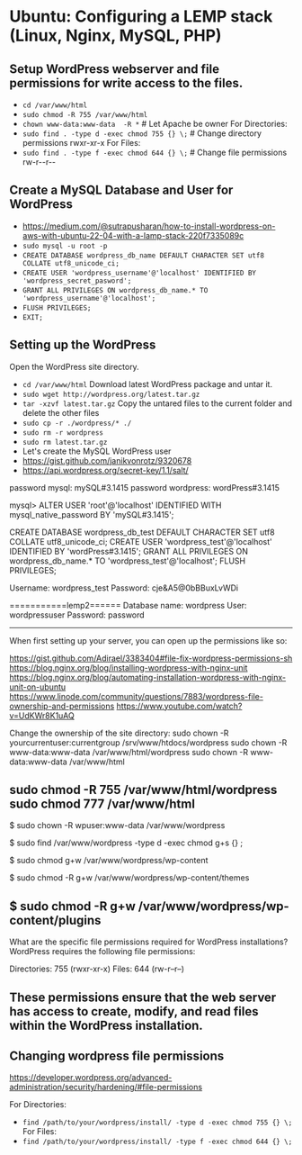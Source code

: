 # Ubuntu: Configuring a LEMP stack (Linux, Nginx, MySQL, PHP)


## Setup WordPress webserver and file permissions for write access to the files. 
- `cd /var/www/html`
- `sudo chmod -R 755 /var/www/html`
- `chown www-data:www-data  -R *`  # Let Apache be owner
For Directories:
- `sudo find . -type d -exec chmod 755 {} \;`  # Change directory permissions rwxr-xr-x
For Files:
- `sudo find . -type f -exec chmod 644 {} \;`  # Change file permissions rw-r--r--

## Create a MySQL Database and User for WordPress
- https://medium.com/@sutrapusharan/how-to-install-wordpress-on-aws-with-ubuntu-22-04-with-a-lamp-stack-220f7335089c
- `sudo mysql -u root -p`  
- `CREATE DATABASE wordpress_db_name DEFAULT CHARACTER SET utf8 COLLATE utf8_unicode_ci;`
- `CREATE USER 'wordpress_username'@'localhost' IDENTIFIED BY 'wordpress_secret_pasword';`
- `GRANT ALL PRIVILEGES ON wordpress_db_name.* TO 'wordpress_username'@'localhost';`
- `FLUSH PRIVILEGES;`
- `EXIT;`

## Setting up the WordPress 
Open the WordPress site directory.
- `cd /var/www/html`
Download latest WordPress package and untar it.
- `sudo wget http://wordpress.org/latest.tar.gz` 
- `tar -xzvf latest.tar.gz`
Copy the untared files to the current folder and delete the other files
- `sudo cp -r ./wordpress/* ./`
- `sudo rm -r wordpress`
- `sudo rm latest.tar.gz`
- Let's create the MySQL WordPress user
- https://gist.github.com/janikvonrotz/9320678
- https://api.wordpress.org/secret-key/1.1/salt/

password mysql: mySQL#3.1415
password wordpress: wordPress#3.1415

mysql> ALTER USER 'root'@'localhost' IDENTIFIED WITH mysql_native_password BY 'mySQL#3.1415';

CREATE DATABASE wordpress_db_test DEFAULT CHARACTER SET utf8 COLLATE utf8_unicode_ci;
CREATE USER 'wordpress_test'@'localhost' IDENTIFIED BY 'wordPress#3.1415';
GRANT ALL PRIVILEGES ON wordpress_db_name.* TO 'wordpress_test'@'localhost';
FLUSH PRIVILEGES;

Username: wordpress_test
Password: cje&A5@0bBBuxLvWDi

===========lemp2======
Database name: wordpress
User: wordpressuser
Password: password

------
When first setting up your server, you can open up the permissions like so:

https://gist.github.com/Adirael/3383404#file-fix-wordpress-permissions-sh
https://blog.nginx.org/blog/installing-wordpress-with-nginx-unit
https://blog.nginx.org/blog/automating-installation-wordpress-with-nginx-unit-on-ubuntu
https://www.linode.com/community/questions/7883/wordpress-file-ownership-and-permissions
https://www.youtube.com/watch?v=UdKWr8K1uAQ

Change the ownership of the site directory:
sudo chown -R yourcurrentuser:currentgroup /srv/www/htdocs/wordpress
sudo chown -R www-data:www-data /var/www/html/wordpress
sudo chown -R www-data:www-data /var/www/html

sudo chmod -R 755 /var/www/html/wordpress
sudo chmod 777 /var/www/html
----
$ sudo chown -R wpuser:www-data /var/www/wordpress

$ sudo find /var/www/wordpress -type d -exec chmod g+s {} \;

$ sudo chmod g+w /var/www/wordpress/wp-content

$ sudo chmod -R g+w /var/www/wordpress/wp-content/themes

$ sudo chmod -R g+w /var/www/wordpress/wp-content/plugins
-----
What are the specific file permissions required for WordPress installations?
WordPress requires the following file permissions:

Directories: 755 (rwxr-xr-x)
Files: 644 (rw-r–r–)

These permissions ensure that the web server has access to create, modify, and read files within the WordPress installation.
-----

## Changing wordpress file permissions
 
https://developer.wordpress.org/advanced-administration/security/hardening/#file-permissions

For Directories:
- `find /path/to/your/wordpress/install/ -type d -exec chmod 755 {} \;`
For Files:
- `find /path/to/your/wordpress/install/ -type f -exec chmod 644 {} \;`